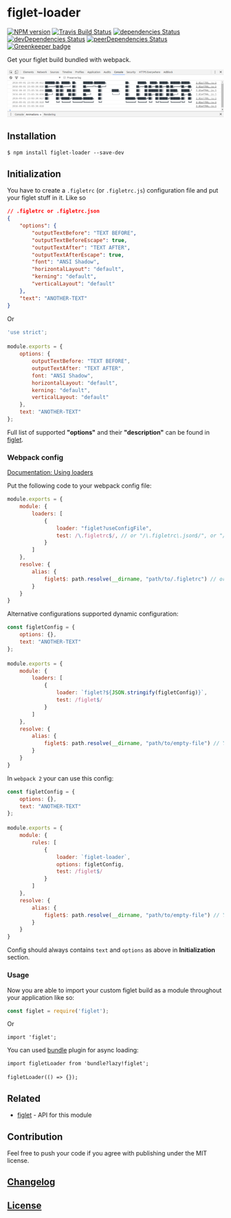 # figlet-loader

[![NPM version](https://img.shields.io/npm/v/figlet-loader.svg)](https://www.npmjs.org/package/figlet-loader) 
[![Travis Build Status](https://img.shields.io/travis/itgalaxy/figlet-loader/master.svg?label=build)](https://travis-ci.org/itgalaxy/figlet-loader) 
[![dependencies Status](https://david-dm.org/itgalaxy/figlet-loader/status.svg)](https://david-dm.org/itgalaxy/figlet-loader) 
[![devDependencies Status](https://david-dm.org/itgalaxy/figlet-loader/dev-status.svg)](https://david-dm.org/itgalaxy/figlet-loader?type=dev)
[![peerDependencies Status](https://david-dm.org/itgalaxy/figlet-loader/peer-status.svg)](https://david-dm.org/itgalaxy/figlet-loader?type=peer)
[![Greenkeeper badge](https://badges.greenkeeper.io/itgalaxy/figlet-loader.svg)](https://greenkeeper.io/)

Get your figlet build bundled with webpack.

![Example](https://github.com/itgalaxy/figlet-loader/raw/master/example.png?raw=true)

## Installation

```shell
$ npm install figlet-loader --save-dev
```

## Initialization

You have to create a `.figletrc` (or `.figletrc.js`) configuration file and put your figlet stuff in it. Like so

```json
// .figletrc or .figletrc.json
{
    "options": {
        "outputTextBefore": "TEXT BEFORE",
        "outputTextBeforeEscape": true,
        "outputTextAfter": "TEXT AFTER",
        "outputTextAfterEscape": true,
        "font": "ANSI Shadow",
        "horizontalLayout": "default",
        "kerning": "default",
        "verticalLayout": "default"
    },
    "text": "ANOTHER-TEXT"
}
```

Or

```js
'use strict';

module.exports = {
    options: {
        outputTextBefore: "TEXT BEFORE",
        outputTextAfter: "TEXT AFTER",
        font: "ANSI Shadow",
        horizontalLayout: "default",
        kerning: "default",
        verticalLayout: "default"
    },
    text: "ANOTHER-TEXT"
};
```

Full list of supported **"options"** and their **"description"** can be found in [figlet](https://github.com/patorjk/figlet.js).

### Webpack config

[Documentation: Using loaders](http://webpack.github.io/docs/using-loaders.html)

Put the following code to your webpack config file:

```javascript
module.exports = {
    module: {
        loaders: [
            {
                loader: "figlet?useConfigFile",
                test: /\.figletrc$/, // or "/\.figletrc\.json$/", or "/\.figletrc\.js$/"
            }
        ]
    },
    resolve: {
        alias: {
            figlet$: path.resolve(__dirname, "path/to/.figletrc") // or "path/to/.figletrc.json", or "path/to/.figletrc.js"
        }
    }
}
```

Alternative configurations supported dynamic configuration:

```javascript
const figletConfig = {
    options: {},
    text: "ANOTHER-TEXT"
};

module.exports = {
    module: {
        loaders: [
            {
                loader: `figlet?${JSON.stringify(figletConfig)}`,
                test: /figlet$/
            }
        ]
    },
    resolve: {
        alias: {
            figlet$: path.resolve(__dirname, "path/to/empty-file") // You can add comment "Please do not delete this file" in this file
        }
    }
}
```

In `webpack 2` your can use this config:

```javascript
const figletConfig = {
    options: {},
    text: "ANOTHER-TEXT"
};

module.exports = {
    module: {
        rules: [
            {
                loader: `figlet-loader`,
                options: figletConfig,
                test: /figlet$/
            }
        ]
    },
    resolve: {
        alias: {
            figlet$: path.resolve(__dirname, "path/to/empty-file") // You can add comment "Please do not delete this file" in this file
        }
    }
}
```

Config should always contains `text` and `options` as above in **Initialization** section.

### Usage

Now you are able to import your custom figlet build as a module throughout your application like so:

```javascript
const figlet = require('figlet');
```

Or

```javscript
import 'figlet';
```

You can used [bundle](https://github.com/webpack/bundle-loader) plugin for async loading:

```javscript
import figletLoader from 'bundle?lazy!figlet';

figletLoader(() => {});
```

## Related

-   [figlet](https://github.com/patorjk/figlet.js) - API for this module

## Contribution

Feel free to push your code if you agree with publishing under the MIT license.

## [Changelog](CHANGELOG.md)

## [License](LICENSE)
